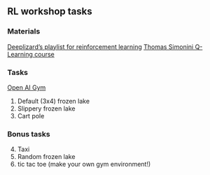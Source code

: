 ## RL workshop tasks
### Materials
[Deeplizard’s playlist for reinforcement learning](https://www.youtube.com/playlist?list=PLZbbT5o_s2xoWNVdDudn51XM8lOuZ_Njv) 
[Thomas Simonini Q-Learning course](https://thomassimonini.medium.com/q-learning-lets-create-an-autonomous-taxi-part-1-2-3e8f5e764358)

### Tasks
[Open AI Gym](https://gym.openai.com/)
1.	Default (3x4) frozen lake
2.	Slippery frozen lake 
3.	Cart pole
### Bonus tasks
4.	Taxi
5.	Random frozen lake
6.	tic tac toe (make your own gym environment!)

